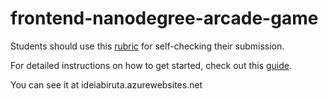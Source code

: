 frontend-nanodegree-arcade-game
===============================

Students should use this [rubric](https://review.udacity.com/#!/projects/2696458597/rubric) for self-checking their submission.

For detailed instructions on how to get started, check out this [guide](https://docs.google.com/document/d/1v01aScPjSWCCWQLIpFqvg3-vXLH2e8_SZQKC8jNO0Dc/pub?embedded=true).

You can see it at ideiabiruta.azurewebsites.net
